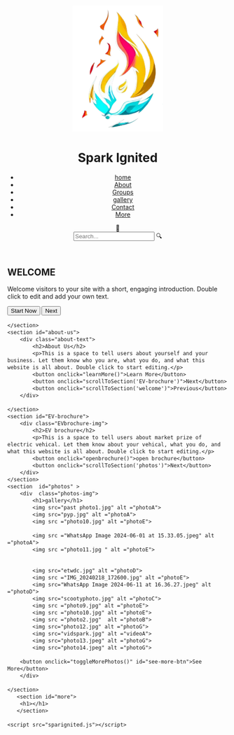 
<!DOCTYPE html>
<html lang="en">
<head>
    <meta charset="UTF-8">
    <meta name="viewport" content="width=device-width, initial-scale=1.0">
    <title>SPARK IGNITED</title>
    <link rel="stylesheet" href="sparkignited.css">
</head>
<body>
    <header>
        <div class="logo">
            <img src="2.png" alt="Logo" class="logo-img">
        <h1>Spark Ignited</h1>
        </div>
        <nav>
            <ul>
                <li><a href="#welcome">home</a></li>
                <li><a href="#about-us">About</a></li>
                <li><a href="#groups">Groups</a></li>
                <li><a href="#photos">gallery</a></li>
                <li><a href="#contact">Contact</a></li>
                <li><a href="#more">More</a></li>
            </ul>
        </nav>
        <div class="cart">
            <span class="notification-icon">&#128276;</span>
            <div class="search">
                <input type="text" class="search-box" placeholder="Search..." id="search-input">
                <span class="search-icon" onclick="searchFunction()">&#128269;</span>
            </div>
        </div>
    </header> 
   <section id="welcome">
        <div class ="welcome-text">
            <h2>WELCOME</h2>
            <p>Welcome visitors to your site with a short, engaging introduction. Double click to edit and add your own text.</p>
            <button onclick="startNow()">Start Now</button>
            <button onclick="scrollToSection('about-us')">Next</button>
            </div>
         
    </section>
    <section id="about-us">
        <div class="about-text">
            <h2>About Us</h2>
            <p>This is a space to tell users about yourself and your business. Let them know who you are, what you do, and what this website is all about. Double click to start editing.</p>
            <button onclick="learnMore()">Learn More</button>
            <button onclick="scrollToSection('EV-brochure')">Next</button>
            <button onclick="scrollToSection('welcome')">Previous</button>
        </div>
      
    </section>
    <section id="EV-brochure">
        <div class="EVbrochure-img">
            <h2>EV brochure</h2>
            <p>This is a space to tell users about market prize of electric vehical. Let them know about your vehical, what you do, and what this website is all about. Double click to start editing.</p>
            <button onclick="openbrochure()">open brochure</button>
            <button onclick="scrollToSection('photos')">Next</button>
        </div>
    </section>
    <section  id="photos" >
        <div  class="photos-img">
            <h1>gallery</h1>
            <img src="past photo1.jpg" alt ="photoA">
            <img src="pyp.jpg" alt ="photoA">
            <img src ="photo10.jpg" alt ="photoE">
            
            <img src ="WhatsApp Image 2024-06-01 at 15.33.05.jpeg" alt ="photoA">
            <img src ="photo11.jpg " alt ="photoE">
          
           
            <img src="etwdc.jpg" alt ="photoD">
            <img src ="IMG_20240218_172600.jpg" alt ="photoE">
            <img src="WhatsApp Image 2024-06-11 at 16.36.27.jpeg" alt ="photoD">
            <img src="scootyphoto.jpg" alt ="photoC">
            <img src ="photo9.jpg" alt ="photoE">
            <img src ="photo10.jpg" alt ="photoE">
            <img src ="photo2.jpg"  alt ="photoB">
            <img src="photo12.jpg" alt ="photoG">
            <img src="vidspark.jpg" alt ="videoA">
            <img src="photo13.jpeg" alt ="photoG">
            <img src="photo14.jpeg" alt ="photoG">
            
        <button onclick="toggleMorePhotos()" id="see-more-btn">See More</button>
        </div>
     
    </section>
       <section id="more">
        <h1></h1>
       </section>
       
    <script src="sparignited.js"></script>
</body>
</html>
